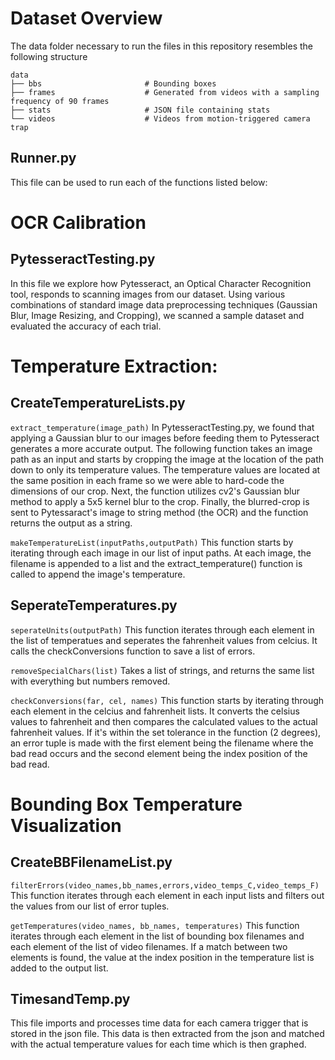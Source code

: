 # Dataset Overview
The data folder necessary to run the files in this repository resembles the following structure
   
    data
    ├── bbs                       # Bounding boxes
    ├── frames                    # Generated from videos with a sampling frequency of 90 frames
    ├── stats                     # JSON file containing stats
    └── videos                    # Videos from motion-triggered camera trap

## Runner.py
This file can be used to run each of the functions listed below:

# OCR Calibration

## PytesseractTesting.py
In this file we explore how Pytesseract, an Optical Character Recognition tool, responds to scanning images from our dataset. Using various combinations of standard image data preprocessing techniques (Gaussian Blur, Image Resizing, and Cropping), we scanned a sample dataset and evaluated the accuracy of each trial.

# Temperature Extraction:

## CreateTemperatureLists.py
`extract_temperature(image_path)`
 In PytesseractTesting.py, we found that applying a Gaussian blur to our images before feeding them to
 Pytesseract generates a more accurate output. The following function takes an image path as an input and
 starts by cropping the image at the location of the path down to only its temperature values. The temperature 
 values are located at the same position in each frame so we were able to hard-code the dimensions of our crop. 
 Next, the function utilizes cv2's Gaussian blur method to apply a 5x5 kernel blur to the crop. Finally, the 
 blurred-crop is sent to Pytessaract's image to string method (the OCR) and the function returns the output as a string.

`makeTemperatureList(inputPaths,outputPath)`
This function starts by iterating through each image in our list of input paths.
At each image, the filename is appended to a list and the extract_temperature() 
function is called to append the image's temperature.

## SeperateTemperatures.py
`seperateUnits(outputPath)`
This function iterates through each element in the list of temperatues and seperates the fahrenheit values from celcius.
It calls the checkConversions function to save a list of errors.

`removeSpecialChars(list)`
Takes a list of strings, and returns the same list with everything but numbers removed.

`checkConversions(far, cel, names)`
This function starts by iterating through each element in the celcius and fahrenheit lists. It converts the celsius values to fahrenheit and then compares the calculated values to the actual fahrenheit values. If it's within the set tolerance in the function (2 degrees), an error tuple is made with the first element being the filename where the bad read occurs and the second element being the index position of the bad read.

# Bounding Box Temperature Visualization

## CreateBBFilenameList.py
`filterErrors(video_names,bb_names,errors,video_temps_C,video_temps_F)`
This function iterates through each element in each input lists and filters out the values from our list of error tuples.

`getTemperatures(video_names, bb_names, temperatures)`
This function iterates through each element in the list of bounding box filenames and each element of the list of video filenames. If a match between two elements is found, the value at the index position in the temperature list is added to the output list.

## TimesandTemp.py
This file imports and processes time data for each camera trigger that is stored in the json file. This data is then extracted from the json and matched with the actual temperature values for each time which is then graphed.

